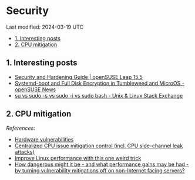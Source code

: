 # Security

Last modified: 2024-03-19 UTC

- [1. Interesting posts](#1-interesting-posts)
- [2. CPU mitigation](#2-cpu-mitigation)

## 1. Interesting posts

- [Security and Hardening Guide \| openSUSE Leap 15.5](https://doc.opensuse.org/documentation/leap/security/single-html/book-security/index.html)
- [Systemd-boot and Full Disk Encryption in Tumbleweed and MicroOS - openSUSE News](https://news.opensuse.org/2023/12/20/systemd-fde/)
- [su vs sudo -s vs sudo -i vs sudo bash - Unix & Linux Stack Exchange](https://unix.stackexchange.com/questions/35338/su-vs-sudo-s-vs-sudo-i-vs-sudo-bash)

## 2. CPU mitigation

*References*:

- [Hardware vulnerabilities](https://docs.kernel.org/admin-guide/hw-vuln/index.html)
- [Centralized CPU issue mitigation control (incl. CPU side-channel leak attacks)](https://www.suse.com/support/kb/doc/?id=000019439)
- [Improve Linux performance with this one weird trick](https://www.theregister.com/2022/07/18/improve_linux_performance/)
- [How dangerous might it be - and what performance gains may be had - by turning vulnerability mitigations off on non-Internet facing servers?](https://serverfault.com/questions/1116854/how-dangerous-might-it-be-and-what-performance-gains-may-be-had-by-turning-v)

